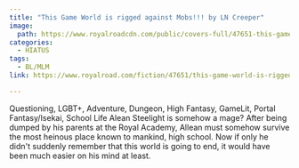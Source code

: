 ```yaml
---
title: "This Game World is rigged against Mobs!!! by LN Creeper"
image:
  path: https://www.royalroadcdn.com/public/covers-full/47651-this-game-world-is-rigged-against-mobs.jpg
categories:
  - HIATUS
tags:
  - BL/MLM
link: https://www.royalroad.com/fiction/47651/this-game-world-is-rigged-against-mobs

---
```

Questioning, LGBT+, Adventure, Dungeon, High Fantasy, GameLit, Portal Fantasy/Isekai, School Life
Alean Steelight is somehow a mage? After being dumped by his parents at the Royal Academy, Allean must somehow survive the most heinous place known to mankind, high school. Now if only he didn't suddenly remember that this world is going to end, it would have been much easier on his mind at least.
